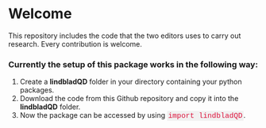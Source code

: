 <html>
<head>
<style>
code {
  font-family: Consolas,"courier new";
  color: crimson;
  background-color: #f1f1f1;
  padding: 2px;
  font-size: 105%;
}
</style>
</head>
<body>

# Welcome

This repository includes the code that the two editors uses to carry out research.
Every contribution is welcome.

### Currently the setup of this package works in the following way:

<ol >
  <li>Create a <b>lindbladQD</b> folder in your directory containing your python packages.</li>
  <li>Download the code from this Github repository and copy it into the <b>lindbladQD</b> folder.</li>
  <li>Now the package can be accessed by using <code>import lindbladQD</code>.</li>
</ol>

</body>
</html>
